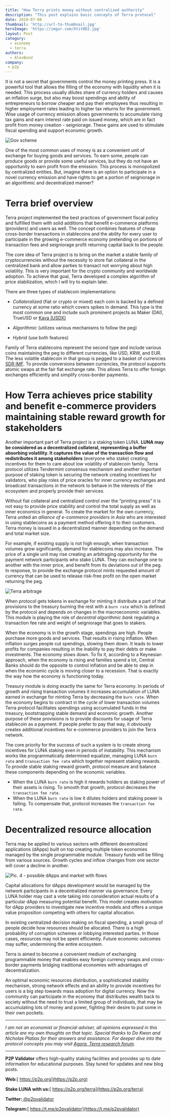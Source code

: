 ```yaml
---
title: "How Terra prints money without centralized authority"
description: "This post explains basic concepts of Terra protocol"
date: 2019-07-08
thumbnail: 'http://url-to-thumbnail.jpg'
heroImage: 'https://imgur.com/Xtit0D2.jpg'
layout: Post
category:
  - economy
  - terra
authors:
  - AlexBond
company:
 - p2p
---
```


It is not a secret that governments control the money printing press. It is a powerful tool that allows the filling of the economy with liquidity when it is needed. This process usually dilutes share of currency holders and causes an inflation surge, but also may boost spendings and ability of entrepreneurs to borrow cheaper and pay their employees thus resulting in higher employment rates leading to higher tax returns for the government. Wise usage of currency emission allows governments to accumulate rising tax gains and earn interest rate paid on issued money, which are in fact profit from money creation - seigniorage. These gains are used to stimulate fiscal spending and support economic growth.

![Gov scheme](https://imgur.com/jOMAa3b.jpg)

One of the most common uses of money is as a convenient unit of exchange for buying goods and services. To earn some, people can produce goods or provide some useful services, but they do not have an opportunity to earn profit from the emission. This process is monopolized by centralized entities. But, imagine there is an option to participate in a novel currency emission and have rights to get a portion of seigniorage in an algorithmic and decentralized manner?

# Terra brief overview

Terra project implemented the best practices of government fiscal policy and fulfilled them with solid additions that benefit e-commerce platforms (providers) and users as well. The concept combines features of cheap cross-border transactions in stablecoins and the ability for every user to participate in the growing e-commerce economy pretending on portions of transaction fees and seigniorage profit returning capital back to the people.

The core idea of Terra project is to bring on the market a stable family of cryptocurrencies without the necessity to store fiat collateral in the centralized bank and allow parties to transact not worrying about high volatility. This is very important for the crypto community and worldwide adoption. To achieve that goal, Terra developed a complex algorithm of price stabilization, which I will try to explain later.

There are three types of stablecoin implementations:

- *Collateralized* (fiat or crypto or mixed) each coin is backed by a defined currency at some ratio which covers spikes in demand. This type is the most common one and include such prominent projects as Maker (DAI), TrueUSD or [Kava (USDX)](https://economy.p2p.org/kava-the-first-decentralized-lending-platform-in-cosmos)

- *Algorithmic* (utilizes various mechanisms to follow the peg)

- *Hybrid* (use both features)

Family of Terra stablecoins represent the second type and include various coins maintaining the peg to different currencies, like USD, KRW, and EUR. The less volatile stablecoin in that group is pegged to a basket of currencies [SDR IMF](https://www.imf.org/external/np/fin/data/rms_sdrv.aspx). To provide conversions between currencies, the protocol supports atomic swaps at the fair fiat exchange rate. This allows Terra to offer foreign exchanges efficiently and simplify cross-border payments.

# How Terra achieves price stability and benefit e-commerce providers maintaining stable reward growth for stakeholders

Another important part of Terra project is a staking token LUNA. **LUNA may be considered as a decentralized collateral, representing a buffer absorbing volatility. It captures the value of the transaction flow and redistributes it among stakeholders** (everyone who stake) creating incentives for them to care about low volatility of stablecoin family. Terra protocol utilizes Tendermint consensus mechanism and another important purpose of staking token is securing the network creating incentives for validators, who play roles of price oracles for inner currency exchanges and broadcast transactions in the network to behave in the interests of the ecosystem and properly provide their services. 

Without fiat collateral and centralized control over the “printing press” it is not easy to provide price stability and control the total supply as well as inner economics in general. To create the market for the own currency, Terra united an *alliance of e-commerce providers in Asia* who are interested in using stablecoins as a payment method offering it to their customers. Terra money is issued in a decentralized manner depending on the demand and total market size. 

For example, if existing supply is not high enough, when transaction volumes grow significantly, demand for stablecoins may also increase. The price of a single unit may rise creating an arbitraging opportunity for the payment network participants who stake LUNA. They can exchange one to another with the inner price, and benefit from its deviations out of the peg. In response, to provide the exchange protocol mints requested amount of currency that can be used to release risk-free profit on the open market returning the peg.

![Terra arbitrage](https://imgur.com/SzJDgbW.jpg)

When protocol gets tokens in exchange for minting it distribute a part of that provisions to the treasury burning the rest with a `burn rate` which is defined by the protocol and depends on changes in the macroeconomic variables. This module is playing the role of *decentral algorithmic bank* regulating a transaction fee rate and weight of seigniorage that goes to stakers. 

When the economy is in the growth stage, spendings are high. People purchase more goods and services. That results in rising inflation. When inflation surges people cut spendings, slowing them down. It leads to lower profits for companies resulting in the inability to pay their debts or make investments. The economy slows down. To fix it, according to a Keynesian approach, when the economy is rising and families spend a lot, Central Banks should do the opposite to control inflation and be able to step in when the economic cycle is moving closer to a recession. That is exactly the way how the economy is functioning today.

Treasury module is doing exactly the same for Terra economy. In periods of growth and rising transaction volumes it increases accumulation of LUNA earned in exchange for minting Terra by decreasing the `burn rate`. When the economy begins to contract in the cycle of lower transaction volumes Terra protocol facilitates spendings using accumulated funds in the treasury, bootstrapping stable demand and economic growth. Another purpose of these provisions is to provide discounts for usage of Terra stablecoin as a payment. If people prefer to pay that way, it obviously creates additional incentives for e-commerce providers to join the Terra network.

The core priority for the success of such a system is to create strong incentives for LUNA staking even in periods of instability. This mechanism works like programmatically determined equalizer, managing LUNA `burn rate` and `transaction fee rate` which together represent staking rewards. To provide stable staking reward growth, protocol measure and balance these components depending on the economic variables. 

- When the LUNA `burn rate` is high it rewards holders as staking power of their assets is rising. To smooth that growth, protocol decreases the `transaction fee rate`.
- When the LUNA `burn rate` is low it dilutes holders and staking power is falling. To compensate that, protocol increases the `transaction fee rate`.

# Decentralized resource allocation

Terra may be applied to various sectors with different decentralized applications (dApps) built on top creating multiple token economies managed by the single programmable module. Treasury funds will be filling from various sources. Growth cycles and inflow changes from one sector will cover a decline in another. 

![Pic. 4 - possible dApps and market with flows](https://imgur.com/bz6OoYG.jpg)

Capital allocations for dApps development would be managed by the network participants in a decentralized manner via governance. Every LUNA holder may cast a vote taking into consideration actual results of a particular dApp measuring potential benefit. This model creates motivation for dApp providers to investigate new incentive models and offers a unique value proposition competing with others for capital allocation. 

In existing centralized decision making on fiscal spending, a small group of people decide how resources should be allocated. There is a high probability of corruption schemes or lobbying interested parties. In those cases, resources may not be spent efficiently. Future economic outcomes may suffer, undermining the entire ecosystem. 

Terra is aimed to become a convenient medium of exchanging programmable money that enables easy foreign currency swaps and cross-border payments bridging traditional economies with advantages of decentralization. 

An optimal economic resources distribution, a sophisticated stability mechanism, strong network effects and an ability to provide incentives for users is a big step towards mass adoption for digital currency. Now the community can participate in the economy that distributes wealth back to society without the need to trust a limited group of individuals, that may be accumulating lots of money and power, fighting their desire to put some in their own pockets.

------

*I am not an economist or financial adviser, all opinions expressed in this article are my own thoughts on that topic. Special thanks to Do Kwon and Nicholas Platias for their answers and assistance. For deeper dive into the protocol concepts you may visit [Agora, Terra research forum](https://agora.terra.money/).*

------

**P2P Validator** offers high-quality staking facilities and provides up to date information for educational purposes. Stay tuned for updates and new blog posts.

**Web:**[ https://p2p.org](https://p2p.org)

**Stake LUNA with us:**[ https://p2p.org/terra](https://p2p.org/terra)

**Twitter:**[ @p2pvalidator](https://twitter.com/p2pvalidator)

**Telegram:**[ https://t.me/p2pvalidator](https://t.me/p2pvalidator)


